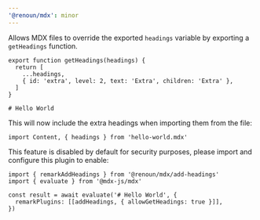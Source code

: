 ```yaml
---
'@renoun/mdx': minor
---
```


Allows MDX files to override the exported `headings` variable by exporting a `getHeadings` function.

```hello-world.mdx
export function getHeadings(headings) {
  return [
    ...headings,
    { id: 'extra', level: 2, text: 'Extra', children: 'Extra' },
  ]
}

# Hello World
```

This will now include the extra headings when importing them from the file:

```tsx allowErrors
import Content, { headings } from 'hello-world.mdx'
```

This feature is disabled by default for security purposes, please import and configure this plugin to enable:

```tsx
import { remarkAddHeadings } from '@renoun/mdx/add-headings'
import { evaluate } from '@mdx-js/mdx'

const result = await evaluate('# Hello World', {
  remarkPlugins: [[addHeadings, { allowGetHeadings: true }]],
})
```
